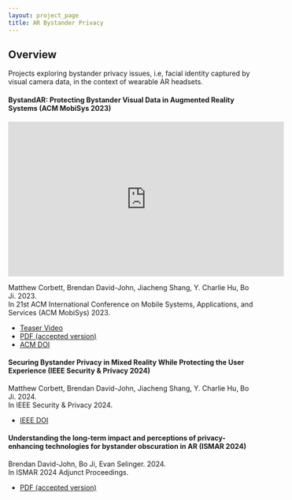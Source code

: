 ```yaml
---
layout: project_page
title: AR Bystander Privacy
---
```


## Overview

Projects exploring bystander privacy issues, i.e, facial identity captured by visual camera data, in the context of wearable AR headsets.


#### BystandAR: Protecting Bystander Visual Data in Augmented Reality Systems (ACM MobiSys 2023)
<iframe width="560" height="315" src="https://youtube.com/embed/VOdCPqdzPjE" frameborder="0" allow="autoplay; encrypted-media" allowfullscreen></iframe>

Matthew Corbett, Brendan David-John, Jiacheng Shang, Y. Charlie Hu, Bo Ji. 2023.\
In 21st ACM International Conference on Mobile Systems, Applications, and Services (ACM MobiSys) 2023.

 - [Teaser Video](https://youtu.be/VOdCPqdzPjE)
 - [PDF (accepted version)]({{root_url}}/assets/pdfs/mobisys23_accepted_version.pdf)
 - [ACM DOI](https://dl.acm.org/doi/abs/10.1145/3581791.3596830)

#### Securing Bystander Privacy in Mixed Reality While Protecting the User Experience (IEEE Security & Privacy 2024)

Matthew Corbett, Brendan David-John, Jiacheng Shang, Y. Charlie Hu, Bo Ji. 2024.\
In IEEE Security & Privacy 2024.

 - [IEEE DOI](https://ieeexplore.ieee.org/document/10339660)

 #### Understanding the long-term impact and perceptions of privacy-enhancing technologies for bystander obscuration in AR (ISMAR 2024)

Brendan David-John, Bo Ji, Evan Selinger. 2024.\
In ISMAR 2024 Adjunct Proceedings.

 - [PDF (accepted version)]({{root_url}}/assets/pdfs/SafeAR_ISMAR_2024_camera_ready.pdf)
